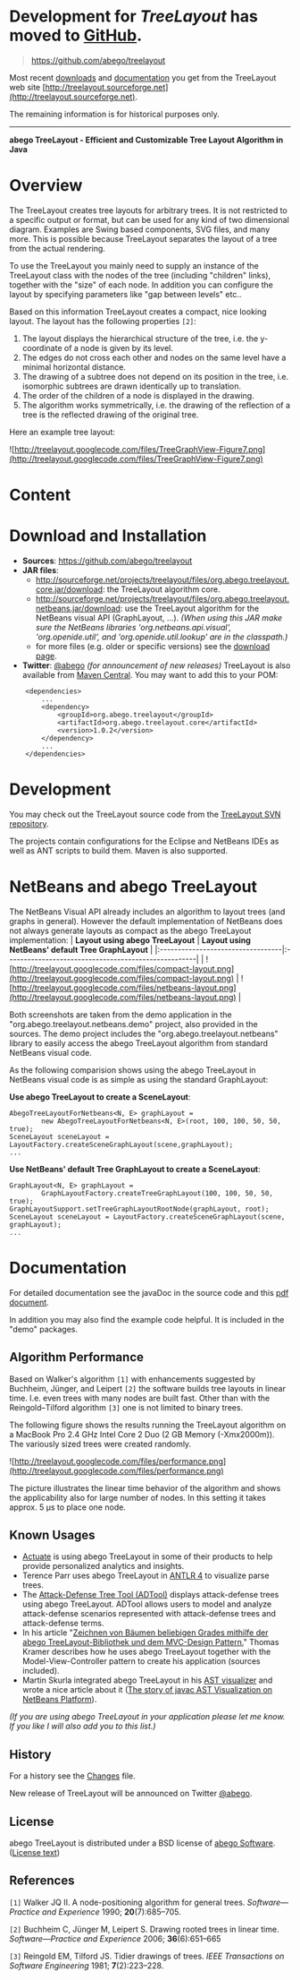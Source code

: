 # Development for _TreeLayout_ has moved to [GitHub](https://github.com/abego/treelayout). #

> https://github.com/abego/treelayout

Most recent [downloads](https://sourceforge.net/projects/treelayout/files/) and [documentation](http://treelayout.sourceforge.net) you get from the TreeLayout web site [http://treelayout.sourceforge.net](http://treelayout.sourceforge.net).

The remaining information is for historical purposes only.


---


**abego TreeLayout - Efficient and Customizable Tree Layout Algorithm in Java**

# Overview #

The TreeLayout creates tree layouts for arbitrary trees. It is not restricted to a specific output or format, but can be used for any kind of two dimensional diagram. Examples are Swing based components, SVG files, and many more. This is possible because TreeLayout separates the layout of a tree from the actual rendering.

To use the TreeLayout you mainly need to supply an instance of the TreeLayout class with the nodes of the tree (including "children" links), together with the "size" of each node. In addition you can configure the layout by specifying parameters like "gap between levels" etc..

Based on this information TreeLayout creates a compact, nice looking layout. The layout has the following properties `[2]`:
  1. The layout displays the hierarchical structure of the tree, i.e. the y-coordinate of a node is given by its level.
  1. The edges do not cross each other and nodes on the same level have a minimal horizontal distance.
  1. The drawing of a subtree does not depend on its position in the tree, i.e. isomorphic subtrees are drawn identically up to translation.
  1. The order of the children of a node is displayed in the drawing.
  1. The algorithm works symmetrically, i.e. the drawing of the reflection of a tree is the reflected drawing of the original tree.

Here an example tree layout:

![http://treelayout.googlecode.com/files/TreeGraphView-Figure7.png](http://treelayout.googlecode.com/files/TreeGraphView-Figure7.png)

# Content #


# Download and Installation #

  * **Sources**: https://github.com/abego/treelayout
  * **JAR files**:
    * http://sourceforge.net/projects/treelayout/files/org.abego.treelayout.core.jar/download: the TreeLayout algorithm core.
    * http://sourceforge.net/projects/treelayout/files/org.abego.treelayout.netbeans.jar/download: use the TreeLayout algorithm for the NetBeans visual API (GraphLayout, ...). _(When using this JAR make sure the NetBeans libraries 'org.netbeans.api.visual', 'org.openide.util', and 'org.openide.util.lookup' are in the classpath.)_
    * for more files (e.g. older or specific versions) see the [download page](https://sourceforge.net/projects/treelayout/files/).
  * **Twitter**: [@abego](http://twitter.com/#!/abego) _(for announcement of new releases)_
TreeLayout is also available from [Maven Central](http://repo1.maven.org/maven2/org/abego/treelayout/). You may want to add this to your POM:
```
    <dependencies>
        ...
        <dependency>
            <groupId>org.abego.treelayout</groupId>
            <artifactId>org.abego.treelayout.core</artifactId>
            <version>1.0.2</version>
        </dependency>
        ...
    </dependencies>
```

# Development #

You may check out the TreeLayout source code from the [TreeLayout SVN repository](http://code.google.com/p/treelayout/source/checkout).

The projects contain configurations for the Eclipse and NetBeans IDEs as well as ANT scripts to build them. Maven is also supported.

# NetBeans and abego TreeLayout #

The NetBeans Visual API already includes an algorithm to layout trees (and graphs in general). However the default implementation of NetBeans does not always generate layouts as compact as the abego TreeLayout implementation:
| **Layout using abego TreeLayout** | **Layout using NetBeans' default  Tree GraphLayout** |
|:----------------------------------|:-----------------------------------------------------|
| ![http://treelayout.googlecode.com/files/compact-layout.png](http://treelayout.googlecode.com/files/compact-layout.png) | ![http://treelayout.googlecode.com/files/netbeans-layout.png](http://treelayout.googlecode.com/files/netbeans-layout.png) |

Both screenshots are taken from the demo application in the "org.abego.treelayout.netbeans.demo" project, also provided in the sources. The demo project includes the "org.abego.treelayout.netbeans" library to easily access the abego TreeLayout algorithm from standard NetBeans visual code.

As the following comparision shows using the abego TreeLayout in NetBeans visual code is as simple as using the standard GraphLayout:

**Use abego TreeLayout to create a SceneLayout**:
```
AbegoTreeLayoutForNetbeans<N, E> graphLayout = 
        new AbegoTreeLayoutForNetbeans<N, E>(root, 100, 100, 50, 50, true);
SceneLayout sceneLayout = LayoutFactory.createSceneGraphLayout(scene,graphLayout);
...
```

**Use NetBeans' default Tree GraphLayout to create a SceneLayout**:
```
GraphLayout<N, E> graphLayout = 
        GraphLayoutFactory.createTreeGraphLayout(100, 100, 50, 50, true);
GraphLayoutSupport.setTreeGraphLayoutRootNode(graphLayout, root);
SceneLayout sceneLayout = LayoutFactory.createSceneGraphLayout(scene, graphLayout);
...
```

# Documentation #

For detailed documentation see the javaDoc in the source code and this [pdf document](http://treelayout.googlecode.com/files/abegoTreeLayout.pdf).

In addition you may also find the example code helpful. It is included in the "demo" packages.

## Algorithm Performance ##

Based on Walker's algorithm `[1]` with enhancements suggested by Buchheim,  Jünger, and Leipert `[2]` the software builds tree layouts in linear time. I.e. even trees with many nodes are built fast. Other than with the Reingold–Tilford algorithm `[3]` one is not limited to binary trees.

The following figure shows the results running the TreeLayout algorithm on a MacBook Pro 2.4 GHz Intel Core 2 Duo (2 GB Memory (-Xmx2000m)). The variously sized trees were created randomly.

![http://treelayout.googlecode.com/files/performance.png](http://treelayout.googlecode.com/files/performance.png)

The picture illustrates the linear time behavior of the algorithm and shows the applicability also for large number of nodes. In this setting it takes approx. 5 μs to place one node.

## Known Usages ##
  * [Actuate](http://www.actuate.com) is using abego TreeLayout in some of their products to help provide personalized analytics and insights.
  * Terence Parr uses abego TreeLayout in [ANTLR 4](http://www.antlr.org/) to visualize parse trees.
  * The [Attack-Defense Tree Tool (ADTool)](http://satoss.uni.lu/members/piotr/adtool/) displays attack-defense trees using abego TreeLayout. ADTool allows users to model and analyze attack-defense scenarios represented with attack-defense trees and attack-defense terms.
  * In his article "[Zeichnen von Bäumen beliebigen Grades mithilfe der abego TreeLayout-Bibliothek und dem MVC-Design Pattern.](http://www.it-cow.de/post/Zeichnen-von-Baumen-beliebigen-Grades-mithilfe-der-abego-TreeLayout-Bibliothek-und-dem-MVC-Design-Pattern.aspx)" Thomas Kramer describes how he uses abego TreeLayout together with the Model-View-Controller pattern to create his application (sources included).
  * Martin Skurla integrated abego TreeLayout in his [AST visualizer](https://bitbucket.org/crazyjavahacking) and wrote a nice article about it ([The story of javac AST Visualization on NetBeans Platform](http://crazyjavahacking.org/the-story-of-javac-ast-visualization-on-netbeans-platform/)).

_(If you are using abego TreeLayout in your application please let me know. If you like I will also add you to this list.)_

## History ##

For a history see the [Changes](http://code.google.com/p/treelayout/source/browse/trunk/org.abego.treelayout/CHANGES.txt) file.

New release of TreeLayout will be announced on Twitter [@abego](http://twitter.com/#!/abego).

## License ##

abego TreeLayout is distributed under a BSD license of [abego Software](http://www.abego-software.de). ([License text](http://treelayout.googlecode.com/files/LICENSE.TXT))

## References ##

`[1]` Walker JQ II. A node-positioning algorithm for general trees. <i>Software—Practice and Experience</i> 1990; <b>20</b>(7):685–705.

`[2]` Buchheim C, Jünger M, Leipert S. Drawing rooted trees in linear time. <i>Software—Practice and Experience</i> 2006; <b>36</b>(6):651–665

`[3]` Reingold EM, Tilford JS. Tidier drawings of trees. <i>IEEE Transactions on Software Engineering</i> 1981; <b>7</b>(2):223–228.